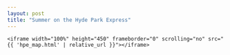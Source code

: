 ```yaml
---
layout: post
title: "Summer on the Hyde Park Express"
---
```


<div class="container">

    <iframe width="100%" height="450" frameborder="0" scrolling="no" src="{{ 'hpe_map.html' | relative_url }}"></iframe>

</div> <!-- /.container -->
